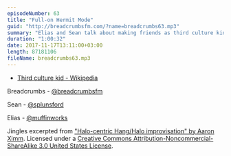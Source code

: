 ```yaml
---
episodeNumber: 63
title: "Full-on Hermit Mode"
guid: "http://breadcrumbsfm.com/?name=breadcrumbs63.mp3"
summary: "Elias and Sean talk about making friends as third culture kids and ask the more general question of whether it’s possible to make friends without being able to relate to each other’s past and/or identity. In the aftershow, Elias quizzes Sean about the iPhone X."
duration: "1:00:32"
date: 2017-11-17T13:11:00+03:00
length: 87181106
fileName: breadcrumbs63.mp3
---
```


- [Third culture kid - Wikipedia](https://en.wikipedia.org/wiki/Third_culture_kid)

Breadcrumbs - [@breadcrumbsfm](https://twitter.com/breadcrumbsfm)

Sean - [@splunsford](https://twitter.com/splunsford)

Elias - [@muffinworks](https://twitter.com/muffinworks)

Jingles excerpted from [ "Halo-centric Hang/Halo improvisation" by Aaron Ximm](http://freemusicarchive.org/music/aaron_ximm/handpans_and_the_hang/). Licensed under a [Creative Commons Attribution-Noncommercial-ShareAlike 3.0 United States License](http://creativecommons.org/licenses/by-nc-sa/3.0/us/).
